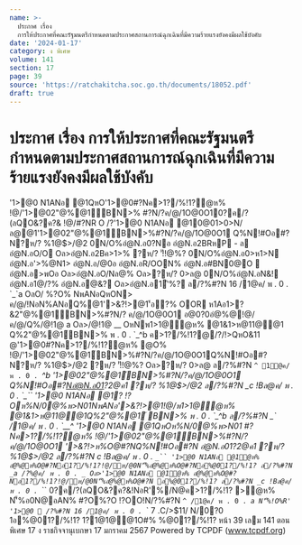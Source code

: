 ```yaml
---
name: >-
  ประกาศ เรื่อง
  การให้ประกาศที่คณะรัฐมนตรีกำหนดตามประกาศสถานการณ์ฉุกเฉินที่มีความร้ายแรงยังคงมีผลใช้บังคับ
date: '2024-01-17'
category: ง พิเศษ
volume: 141
section: 17
page: 39
source: 'https://ratchakitcha.soc.go.th/documents/18052.pdf'
draft: true
---
```


# ประกาศ เรื่อง การให้ประกาศที่คณะรัฐมนตรีกำหนดตามประกาศสถานการณ์ฉุกเฉินที่มีความร้ายแรงยังคงมีผลใช้บังคับ

'1>@0 N1ANอ @1QหO'1>@0#?Nค>1?/%!1?ํ@ห% !@/'1>@02"@%@1์BN>% #?N/?ค/@/1O@0O10?ค/?(ลQO&?ค?& !@/#?NR O /?'1>@0 N1ANอ @10@01>0>N/ล@@1'1>@02"@%@1์BN>%#?N/?ค/@/1O@0O1 Q%N!#Oอ#?N?ห/? %1@$>/@2 0N/O%อํ@N.อ0?Nอ อํ@N.อ2BRหP - ล อํ@N.อO/O Oล>อํ@N.อ2Bค>1>% ?ห/? 'ั!!@%? 0N/O%อํ@N.อ0>ห1>N อํ@N.อ'>%@N1> อํ@N.อ/@0อ อํ@N.อR/OON% อํ@N.อ#BN0@O  อํ@N.อ>พOอ Oล>อํ@N.อO/Nล@% Oล>?ห/? 0>ล@ 0N/O%อํ@N.อN&! อํ@N.อ1@/?% อํ@N.อ@&? Oล>อํ@N.อ1'ิ%? ล/?%#?N 16 /1@ค/ พ . 0 . `_`a OลO/ %?O% NพANอQหON> ค/@/!NอN%ANอQ%@1'>&?!>@1'้อ?% OOR ห1Aอ1>?&2"@%@1์BN>%#?N/? ค/@/1O@0O1 อ@0?0อํ@%@!@/ค/@/Q%/@!1@ a Oล>/@!1@ __ OหNพ1>1@ํ@ห% @1&1>ห@11@@1 Q%2"@%@1์BN>% พ . 0 . `_^b ค>1?/%!1?@/?/!>QหO&11 @'1>@0#?Nค>1?/%!1?ํ@ห% @O% !@/'1>@02"@%@1์BN>%#?N/?ค/@/1O@0O1Q%N!#Oอ#?N?ห/? %1@$>/@2 ?ห/? 'ั!!@%? Oล>?ห/? 0>ล@ ล/?%#?N `^ 1@ค/ พ . 0 . `_^b '1>@02"@%@1์BN>%#?N/?ค/@/1O@0O1 Q%N!#Oอ#?Nอํ@N.อ01?2@ค1 ?ห/? %1@$>/@2 ล/?%#?N _c !Bล@ค/ พ . 0 . `_`` '1>@0 N1ANอ @1? !?Oห%N/0@%พ>N01NพANอ'>&?!>@1!@/พ1>1@ํ@ห% @1&1>ห@11@@1Q%2"@%@1์ BN>% พ . 0 . `_^b ล/?%#?N _` /1@ค/ พ . 0 . `__^ '1>@0 N1ANอ @1QหOห%N/0@%พ>N01 #?Nค>1?/%!1?ํ@ห% !@/'1>@02"@%@1์BN>%#?N/?ค/@/1O@0O1 '>&?!>ห%O@#?NQ%N!#Oอ#?N อํ@N.อ01?2@ค1 ?ห/? %1@$>/@2 ล/?%#?N _c !Bล@ค/ พ . 0 . `_`` '1>@0 N1ANอ @1ํ@ห% อํ@%@ห%O@#?Nอ1?/%!1?!@/ห/@0N'็%อํ@%@ห%O@#?Nอ%@01?/%!1? ล/?%#?N _a /?%@ค/ พ . 0 . `_`_ Oล>'1>@0 N1ANอ @1ํ@ห% อํ@%@ห%O@#?Nอ1?/%!1?!@/ห/@0N'็%อํ@%@ห%O@#?N อ%@01?/%!1? ล/?%#?N _c !Bล@ค/ พ . 0 . `_`` 0?ค/?(ลQO&?ค?&!NอR'%/N@ค>1?/%!1? >ํ@ห% N'็%อ0N@อAN% #?O%?O !?OO!N/?%#?N `^ /1@ค/ พ . 0 . `_`a N'็%!O%R' '1>@0  /?%#?N 16 /1@ค/ พ . 0 . `_` 7 .C/>$11/ N/0?0 1อ%@01?/%!1? 1?1@1@@1O#% %@01?/%!1? หน้า 39 เลม 141 ตอนพิเศษ 17 ง ราชกิจจานุเบกษา 17 มกราคม 2567 Powered by TCPDF (www.tcpdf.org)
